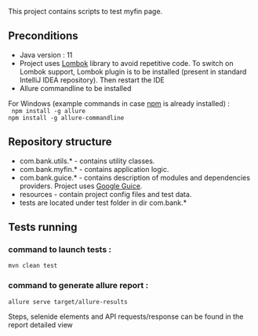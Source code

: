 This project contains scripts to test  myfin page.

## Preconditions
- Java version : 11
- Project uses [Lombok](https://projectlombok.org/) library to avoid repetitive code. To switch on Lombok support, Lombok plugin is to be installed (present in standard IntelliJ IDEA repository). Then restart the IDE 
- Allure commandline to be installed <br> 

For Windows (example commands in case [npm](https://www.npmjs.com/get-npm) is already installed) : <br>
` npm install -g allure`<br>
 `npm install -g allure-commandline`

## Repository structure
- com.bank.utils.* - contains utility classes.
- com.bank.myfin.* - contains application logic.
- com.bank.guice.* - contains description of modules and dependencies providers. Project uses [Google Guice](https://github.com/google/guice).
- resources - contain project config files and test data.
- tests are located under test folder in dir com.bank.*

## Tests running

### command to launch tests :
`mvn clean test `

### command to generate allure report : 
`allure serve target/allure-results`

Steps, selenide elements and API requests/response can be found in the report detailed view
